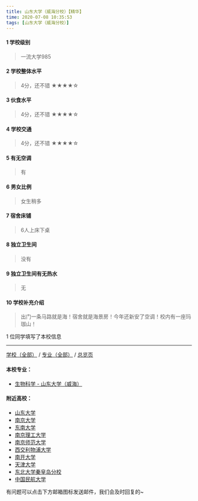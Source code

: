 ```yaml
---
title: 山东大学（威海分校）【精华】
time: 2020-07-08 10:35:53
tags: [山东大学（威海分校）]
---
```

#### 1 学校级别
> 一流大学985


#### 2 学校整体水平
> 4分，还不错
★★★★☆


#### 3 伙食水平
> 4分，还不错
★★★★☆


#### 4 学校交通
> 4分，还不错
★★★★☆



#### 5 有无空调
> 有


#### 6 男女比例
> 女生稍多


#### 7 宿舍床铺
> 6人上床下桌
 

#### 8 独立卫生间
> 没有


#### 9 独立卫生间有无热水
> 无


#### 10 学校补充介绍
> 出门一条马路就是海！宿舍就是海景房！今年还新安了空调！校内有一座玛珈山！

1 位同学填写了本校信息
***
[学校（全部）](https://univgo.github.io/2020/07/09/学校汇总页) / [专业（全部）](https://univgo.github.io/2020/07/09/专业汇总页) / [总览页](https://univgo.github.io/2020/07/09/总览)
#### 本校专业：
- [生物科学 - 山东大学（威海）](https://univgo.github.io/2020/07/08/生物科学%20-%20山东大学（威海）)

#### 附近高校：
- [山东大学](https://univgo.github.io/2020/07/08/山东大学) 
&nbsp; 
- [南京大学](https://univgo.github.io/2020/07/08/南京大学)
- [东南大学](https://univgo.github.io/2020/07/08/东南大学)
- [南京理工大学](https://univgo.github.io/2020/07/08/南京理工大学)
- [南京师范大学](https://univgo.github.io/2020/07/08/南京师范大学)
- [西交利物浦大学](https://univgo.github.io/2020/07/08/西交利物浦大学)
&nbsp; 
- [南开大学](https://univgo.github.io/2020/07/08/南开大学)
- [天津大学](https://univgo.github.io/2020/07/08/天津大学)
- [东北大学秦皇岛分校](https://univgo.github.io/2020/07/08/东北大学秦皇岛分校)
- [中国民航大学](https://univgo.github.io/2020/07/08/中国民航大学)

有问题可以点击下方邮箱图标发送邮件，我们会及时回复的~
